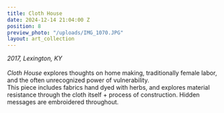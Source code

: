 ```yaml
---
title: Cloth House
date: 2024-12-14 21:04:00 Z
position: 8
preview_photo: "/uploads/IMG_1070.JPG"
layout: art_collection
---
```


*2017, Lexington, KY*<br>
<br>
*Cloth House* explores thoughts on home making, traditionally female labor, and the often unrecognized power of vulnerability.<br>
This piece includes fabrics hand dyed with herbs, and explores material resistance through the cloth itself + process of construction. Hidden messages are embroidered throughout. 
